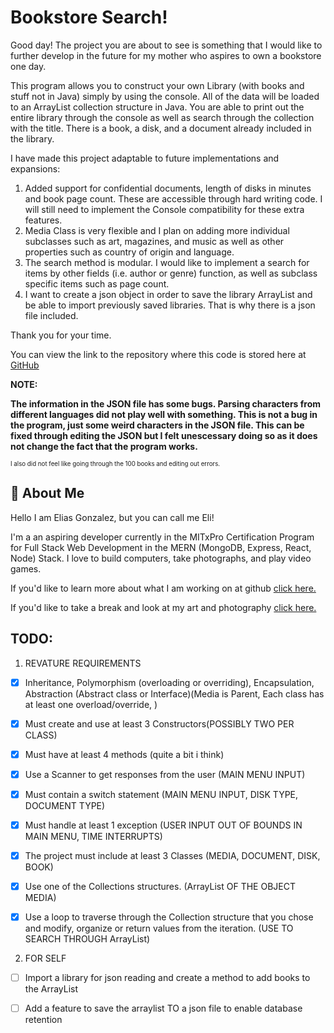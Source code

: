 
# Bookstore Search!

Good day! The project you are about to see is something that I would like to further develop in the future for my mother who aspires to own a bookstore one day. 

This program allows you to construct your own Library (with books and stuff not in Java) simply by using the console. All of the data will be loaded to an ArrayList collection structure in Java. You are able to print out the entire library through the console as well as search through the collection with the title. There is a book, a disk, and a document already included in the library. 

I have made this project adaptable to future implementations and expansions:
1. Added support for confidential documents, length of disks in minutes and book page count. These are accessible through hard writing code. I will still need to implement the Console compatibility for these extra features.
2. Media Class is very flexible and I plan on adding more individual subclasses such as art, magazines, and music as well as other properties such as country of origin and language.
3. The search method is modular. I would like to implement a search for items by other fields (i.e. author or genre) function, as well as subclass specific items such as page count. 
4. I want to create a json object in order to save the library ArrayList and be able to import previously saved libraries. That is why there is a json file included.


Thank you for your time.

You can view the link to the repository where this code is stored here at [GitHub](https://github.com/red-peel/librarySearch)

**NOTE:**

**The information in the JSON file has some bugs. Parsing characters from different languages did not play well with something. This is not a bug in the program, just some weird characters in the JSON file. This can be fixed through editing the JSON but I felt unescessary doing so as it does not change the fact that the program works.**

<sup><sub>I also did not feel like going through the 100 books and editing out errors. </sup></sub>




## 🚀 About Me

Hello I am Elias Gonzalez, but you can call me Eli!

I'm a an aspiring developer currently in the MITxPro Certification Program for Full Stack Web Development in the MERN (MongoDB, Express, React, Node) Stack. I love to build computers, take photographs, and play video games.

If you'd like to learn more about what I am working on at github [click here.](https://github.com/red-peel)

If you'd like to take a break and look at my art and photography [click here.](https://www.instagram.com/slurpe_ee/)
 
  
 
 
## TODO:


1. REVATURE REQUIREMENTS

- [X] Inheritance, Polymorphism (overloading or overriding), Encapsulation, Abstraction (Abstract class or Interface)(Media is Parent, Each class has at least one overload/override, )

- [X] Must create and use at least 3 Constructors(POSSIBLY TWO PER CLASS)

- [X] Must have at least 4 methods (quite a bit i think)

- [X] Use a Scanner to get responses from the user (MAIN MENU INPUT)

- [X] Must contain a switch statement (MAIN MENU INPUT, DISK TYPE, DOCUMENT TYPE)

- [X] Must handle at least 1 exception (USER INPUT OUT OF BOUNDS IN MAIN MENU, TIME INTERRUPTS)

- [X] The project must include at least 3 Classes (MEDIA, DOCUMENT, DISK, BOOK)

- [X] Use one of the Collections structures. (ArrayList OF THE OBJECT MEDIA)

- [X] Use a loop to traverse through the Collection structure that you chose and modify, organize or return values from the iteration. (USE TO SEARCH THROUGH ArrayList)


2. FOR SELF

- [ ] Import a library for json reading and create a method to add books to the ArrayList

- [ ] Add a feature to save the arraylist TO a json file to enable database retention

